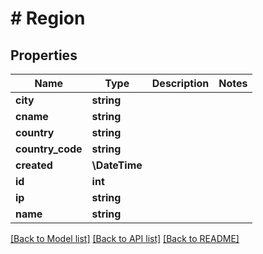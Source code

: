# # Region

## Properties

Name | Type | Description | Notes
------------ | ------------- | ------------- | -------------
**city** | **string** |  |
**cname** | **string** |  |
**country** | **string** |  |
**country_code** | **string** |  |
**created** | **\DateTime** |  |
**id** | **int** |  |
**ip** | **string** |  |
**name** | **string** |  |

[[Back to Model list]](../../README.md#models) [[Back to API list]](../../README.md#endpoints) [[Back to README]](../../README.md)
